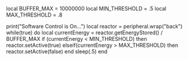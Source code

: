 local BUFFER_MAX = 10000000 
local MIN_THRESHOLD = .5
local MAX_THRESHOLD = .8
 
print("Software Control is On...")
local reactor = peripheral.wrap("back")
while(true) do
    local currentEnergy = reactor.getEnergyStored() / BUFFER_MAX
    if (currentEnergy < MIN_THRESHOLD) then
        reactor.setActive(true)
    elseif(currentEnergy > MAX_THRESHOLD) then
        reactor.setActive(false)
    end
    sleep(.5)
end

